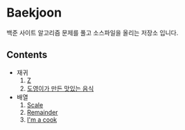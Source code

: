 # Baekjoon
백준 사이트 알고리즘 문제를 풀고 소스파일을 올리는 저장소 입니다.

## Contents

- 재귀
  1. [Z](https://github.com/mgstyle97/Baekjoon/tree/master/src/Recursion/Z)
  2. [도영이가 만든 맛있는 음식](https://github.com/mgstyle97/Baekjoon/tree/master/src/Recursion/도영이가%20만든%20맛있는%20음식)
- 배열
  1. [Scale](https://github.com/mgstyle97/Baekjoon/tree/master/src/Array/Scale)
  2. [Remainder](https://github.com/mgstyle97/Baekjoon/tree/master/src/Array/Remainder)
  3. [I'm a cook](https://github.com/mgstyle97/Baekjoon/tree/master/src/Array/I'm%20a%20cook)